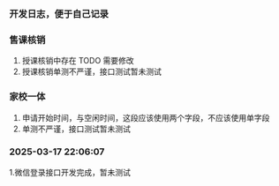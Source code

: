 ### 开发日志，便于自己记录

### 售课核销

1. 授课核销中存在 TODO 需要修改
2. 授课核销单测不严谨，接口测试暂未测试

### 家校一体

1. 申请开始时间，与空闲时间，这段应该使用两个字段，不应该使用单字段
2. 单测不严谨，接口测试暂未测试

### 2025-03-17 22:06:07
1.微信登录接口开发完成，暂未测试
